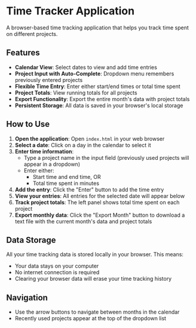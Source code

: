 # Time Tracker Application

A browser-based time tracking application that helps you track time spent on different projects.

## Features

- **Calendar View**: Select dates to view and add time entries
- **Project Input with Auto-Complete**: Dropdown menu remembers previously entered projects
- **Flexible Time Entry**: Enter either start/end times or total time spent
- **Project Totals**: View running totals for all projects
- **Export Functionality**: Export the entire month's data with project totals
- **Persistent Storage**: All data is saved in your browser's local storage

## How to Use

1. **Open the application**: Open `index.html` in your web browser
2. **Select a date**: Click on a day in the calendar to select it
3. **Enter time information**:
   - Type a project name in the input field (previously used projects will appear in a dropdown)
   - Enter either:
     - Start time and end time, OR
     - Total time spent in minutes
4. **Add the entry**: Click the "Enter" button to add the time entry
5. **View your entries**: All entries for the selected date will appear below
6. **Track project totals**: The left panel shows total time spent on each project
7. **Export monthly data**: Click the "Export Month" button to download a text file with the current month's data and project totals

## Data Storage

All your time tracking data is stored locally in your browser. This means:
- Your data stays on your computer
- No internet connection is required
- Clearing your browser data will erase your time tracking history

## Navigation

- Use the arrow buttons to navigate between months in the calendar
- Recently used projects appear at the top of the dropdown list
